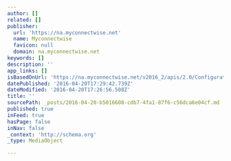 ```yaml
---
author: []
related: []
publisher:
  url: 'https://na.myconnectwise.net'
  name: Myconnectwise
  favicon: null
  domain: na.myconnectwise.net
keywords: []
description: ''
app_links: []
isBasedOnUrl: 'https://na.myconnectwise.net/v2016_2/apis/2.0/ConfigurationApi.asmx?WSDL'
datePublished: '2016-04-20T17:29:42.739Z'
dateModified: '2016-04-20T17:26:56.508Z'
title: ''
sourcePath: _posts/2016-04-20-b5016608-cdb7-4fa1-87f6-c56dca6e04cf.md
published: true
inFeed: true
hasPage: false
inNav: false
_context: 'http://schema.org'
_type: MediaObject

---
```

<article style=""></article>